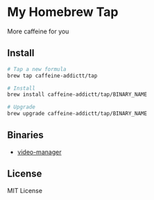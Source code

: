# My Homebrew Tap

More caffeine for you

## Install

```sh
# Tap a new formula
brew tap caffeine-addictt/tap
```

```sh
# Install
brew install caffeine-addictt/tap/BINARY_NAME

# Upgrade
brew upgrade caffeine-addictt/tap/BINARY_NAME
```

## Binaries

* [video-manager](https://github.com/caffeine-addictt/video-manager)

## License

MIT License
